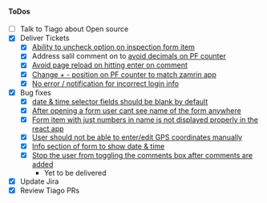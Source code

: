#### ToDos
- [ ] Talk to Tiago about Open source
- [x] Deliver Tickets
  - [x] [Ability to uncheck option on inspection form item](https://www.pivotaltracker.com/story/show/162719728)
  - [x] Address salil comment on to [avoid decimals on PF counter](https://www.pivotaltracker.com/story/show/162715026)
  - [x] [Avoid page reload on hitting enter on comment](https://www.pivotaltracker.com/story/show/162719882)
  - [x] [Change + - position on PF counter to match zamrin app](https://www.pivotaltracker.com/story/show/162724415)
  - [x] [No error / notification for incorrect login info](https://www.pivotaltracker.com/story/show/162719794)
- [x] Bug fixes
  - [x] [date & time selector fields should be blank by default](https://www.pivotaltracker.com/story/show/162730608)
  - [x] [After opening a form user cant see name of the form anywhere](https://www.pivotaltracker.com/story/show/162719549)
  - [x] [Form item with just numbers in name is not displayed properly in the react app](https://www.pivotaltracker.com/story/show/162770537)
  - [x] [User should not be able to enter/edit GPS coordinates manually](https://www.pivotaltracker.com/story/show/162719671)
  - [x] [Info section of form to show date & time](https://www.pivotaltracker.com/story/show/162769215)
  - [x] [Stop the user from toggling the comments box after comments are added](https://www.pivotaltracker.com/story/show/162719826)
    - Yet to be delivered
- [x] Update Jira
- [x] Review Tiago PRs